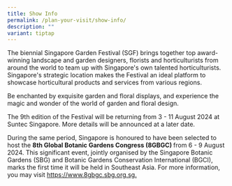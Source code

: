 ```yaml
---
title: Show Info
permalink: /plan-your-visit/show-info/
description: ""
variant: tiptap
---
```

<p>The biennial Singapore Garden Festival (SGF) brings together top award-winning landscape and garden designers, florists and horticulturists from around the world to team up with Singapore's own talented horticulturists. Singapore's strategic location makes the Festival an ideal platform to showcase horticultural products and services from various regions.</p><p>Be enchanted by exquisite garden and floral displays, and experience the magic and wonder of the world of garden and floral design.</p><p>The 9th edition of the Festival will be returning from 3 - 11 August 2024 at Suntec Singapore. More details will be announced at a later date.</p><p>During the same period, Singapore is honoured to have been selected to host the&nbsp;<strong>8th Global Botanic Gardens Congress (8GBGC) </strong>from 6 - 9 August 2024. This significant event, jointly organised by the Singapore Botanic Gardens (SBG) and Botanic Gardens Conservation International (BGCI), marks the first time it will be held in Southeast Asia. For more information, you may visit <a href="https://www.8gbgc.sbg.org.sg" rel="noopener noreferrer nofollow" target="_blank">https://www.8gbgc.sbg.org.sg.</a></p>
